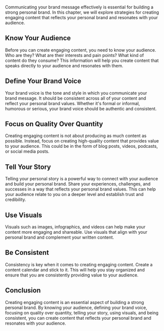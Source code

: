 
Communicating your brand message effectively is essential for building a strong personal brand. In this chapter, we will explore strategies for creating engaging content that reflects your personal brand and resonates with your audience.

Know Your Audience
------------------

Before you can create engaging content, you need to know your audience. Who are they? What are their interests and pain points? What kind of content do they consume? This information will help you create content that speaks directly to your audience and resonates with them.

Define Your Brand Voice
-----------------------

Your brand voice is the tone and style in which you communicate your brand message. It should be consistent across all of your content and reflect your personal brand values. Whether it's formal or informal, humorous or serious, your brand voice should be authentic and consistent.

Focus on Quality Over Quantity
------------------------------

Creating engaging content is not about producing as much content as possible. Instead, focus on creating high-quality content that provides value to your audience. This could be in the form of blog posts, videos, podcasts, or social media posts.

Tell Your Story
---------------

Telling your personal story is a powerful way to connect with your audience and build your personal brand. Share your experiences, challenges, and successes in a way that reflects your personal brand values. This can help your audience relate to you on a deeper level and establish trust and credibility.

Use Visuals
-----------

Visuals such as images, infographics, and videos can help make your content more engaging and shareable. Use visuals that align with your personal brand and complement your written content.

Be Consistent
-------------

Consistency is key when it comes to creating engaging content. Create a content calendar and stick to it. This will help you stay organized and ensure that you are consistently providing value to your audience.

Conclusion
----------

Creating engaging content is an essential aspect of building a strong personal brand. By knowing your audience, defining your brand voice, focusing on quality over quantity, telling your story, using visuals, and being consistent, you can create content that reflects your personal brand and resonates with your audience.
